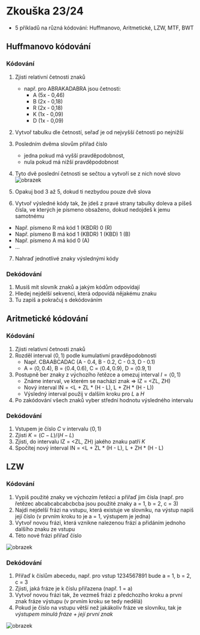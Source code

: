 # Zkouška 23/24

- 5 příkladů na různá kódování: Huffmanovo, Aritmetické, LZW, MTF, BWT

## Huffmanovo kódování
### Kódování
1. Zjisti relativní četnosti znaků
   - např. pro ABRAKADABRA jsou četnosti:
     - A (5x - 0,46)
     - B (2x - 0,18)
     - R (2x - 0,18)
     - K (1x - 0,09)
     - D (1x - 0,09)
2. Vytvoř tabulku dle četností, seřaď je od nejvyšší četnosti po nejnižší
3. Posledním dvěma slovům přiřad číslo
    - jedna pokud má vyšší pravděpodobnost,
    - nula pokud má nižší pravděpodobnost
    
4. Tyto dvě poslední četnosti se sečtou a vytvoří se z nich nové slovo
![obrazek](https://github.com/Bahamut731lp/MT/assets/27443880/c05dd349-35f8-4e1c-8120-1a4e2cc71b12)

5. Opakuj bod 3 až 5, dokud ti nezbydou pouze dvě slova
6. Vytvoř výsledné kódy tak, že jdeš z pravé strany tabulky doleva a píšeš čísla, ve kterých je písmeno obsaženo, dokud nedojdeš k jemu samotnému
  - Např. písmeno R má kód 1 (KBDR) 0 (R)
  - Např. písmeno B má kód 1 (KBDR) 1 (KBD) 1 (B)
  - Např. písmeno A má kód 0 (A)
  - ...

7. Nahraď jednotlivé znaky výslednými kódy

### Dekódování
1. Musíš mít slovník znaků a jakým kódům odpovídají
2. Hledej nejdelší sekvenci, která odpovídá nějakému znaku
3. Tu zapiš a pokračuj s dekódováním

## Aritmetické kódování
### Kódování
1. Zjisti relativní četnosti znaků
2. Rozděl interval $\left<0,1\right)$ podle kumulativní pravděpodobnosti
   - Např. CBAABCADAC (A - 0.4, B - 0.2, C - 0.3, D - 0.1)
   - A = $\left<0, 0.4\right)$, B = $\left<0.4, 0.6\right)$, C = $\left<0.4, 0.9\right)$, D = $\left<0.9, 1\right)$
3. Postupně ber znaky z výchozího řetězce a omezuj interval $I = \left<0, 1\right)$
   - Známe interval, ve kterém se nachází znak => IZ = <ZL, ZH)
   - Nový interval IN = <L + ZL * (H - L), L + ZH * (H - L))
   - Výsledný interval použij v dalším kroku pro $L$ a $H$
5. Po zakódování všech znaků vyber střední hodnotu výsledného intervalu

### Dekódování
1. Vstupem je číslo $C$ v intervalu $\left<0, 1\right)$
2. Zjisti $K = (C - L) / (H - L)$
3. Zjisti, do intervalu IZ = <ZL, ZH) jakého znaku patří $K$
4. Spočítej nový interval IN = <L + ZL * (H - L), L + ZH * (H - L)

## LZW
### Kódování
1. Vypiš použité znaky ve výchozím řetězci a přiřaď jim čísla (např. pro řetězec abcabcabcabcbcba jsou použité znaky a = 1, b = 2, c = 3)
2. Najdi nejdelší frázi na vstupu, která existuje ve slovníku, na výstup napiš její číslo (v prvním kroku to je a = 1, výstupem je jedna)
3. Vytvoř novou frázi, která vznikne nalezenou frází a přidáním jednoho dalšího znaku ze vstupu
4. Této nové frázi přiřaď číslo

![obrazek](https://github.com/Bahamut731lp/MT/assets/27443880/b5d66417-ae57-4190-9282-db2dfd1009ed)

### Dekódování
1. Přiřaď k číslům abecedu, např. pro vstup 1234567891 bude a = 1, b = 2, c = 3
2. Zjisti, jaká fráze je k číslu přiřazena (např. 1 = a)
3. Vytvoř novou frázi tak, že vezmeš frázi z předchozího kroku a první znak fráze výstupu (v prvním kroku se tedy nedělá)
4. Pokud je číslo na vstupu větší než jakákoliv fráze ve slovníku, tak je *výstupem minulá fráze + její první znak*

![obrazek](https://github.com/Bahamut731lp/MT/assets/27443880/94248eea-cba1-4ebf-93f1-f03cde8f45c7)

